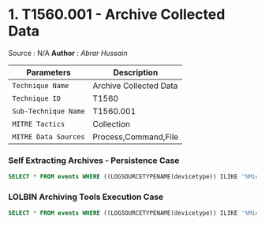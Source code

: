 

# 1. T1560.001 - Archive Collected Data

Source : N/A
**Author** : *Abrar Hussain* <br />

| Parameters | Description |
| --- | --- |
| `Technique Name` | Archive Collected Data |
| `Technique ID` | T1560 |
| `Sub-Technique Name` | T1560.001 |
| `MITRE Tactics` | Collection |
| `MITRE Data Sources` | Process,Command,File |

### Self Extracting Archives - Persistence Case
```sql
SELECT * FROM events WHERE ((LOGSOURCETYPENAME(devicetype)) ILIKE '%Microsoft Windows Security Event Log%'AND (qidEventId=4688 OR qidEventId=4663 )  AND ( "Command" ILIKE 'programs/startup' OR "Object Name" ILIKE 'programs/startup' ) ) LAST 3 DAYS
```

### LOLBIN Archiving Tools Execution Case
```sql
SELECT * FROM events WHERE ((LOGSOURCETYPENAME(devicetype)) ILIKE '%Microsoft Windows Security Event Log%'AND qidEventId=4688  AND ("Process Name" ILIKE 'makecab'  OR "Process Name" ILIKE 'compact') OR ( "Command" ILIKE '.zip' OR "Command" ILIKE '\c' OR "Command" ILIKE '\s' OR "Command" ILIKE '-v' OR "Command" ILIKE '*' OR "Command" ILIKE '.cab' OR "Command" ILIKE '.7zip' ) ) LAST 3 DAYS 
```

